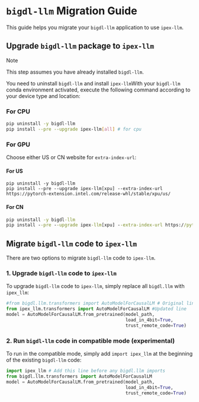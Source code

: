 # `bigdl-llm` Migration Guide

This guide helps you migrate your `bigdl-llm` application to use `ipex-llm`.

## Upgrade `bigdl-llm` package to `ipex-llm`

> [!NOTE]
> This step assumes you have already installed `bigdl-llm`.

You need to uninstall `bigdl-llm` and install `ipex-llm`With your `bigdl-llm` conda environment activated, execute the following command according to your device type and location:

### For CPU

```bash
pip uninstall -y bigdl-llm
pip install --pre --upgrade ipex-llm[all] # for cpu
```

### For GPU
Choose either US or CN website for `extra-index-url`:

#### For **US**

```CMD
pip uninstall -y bigdl-llm
pip install --pre --upgrade ipex-llm[xpu] --extra-index-url https://pytorch-extension.intel.com/release-whl/stable/xpu/us/
```

#### For **CN**

```cmd
pip uninstall -y bigdl-llm
pip install --pre --upgrade ipex-llm[xpu] --extra-index-url https://pytorch-extension.intel.com/release-whl/stable/xpu/cn/
```

## Migrate `bigdl-llm` code to `ipex-llm`
There are two options to migrate `bigdl-llm` code to `ipex-llm`.

### 1. Upgrade `bigdl-llm` code to `ipex-llm`
To upgrade `bigdl-llm` code to `ipex-llm`, simply replace all `bigdl.llm` with `ipex_llm`:

```python
#from bigdl.llm.transformers import AutoModelForCausalLM # Original line
from ipex_llm.transformers import AutoModelForCausalLM #Updated line
model = AutoModelForCausalLM.from_pretrained(model_path,
                                             load_in_4bit=True,
                                             trust_remote_code=True)
```

### 2. Run `bigdl-llm` code in compatible mode (experimental)
To run in the compatible mode, simply add `import ipex_llm` at the beginning of the existing `bigdl-llm` code:

```python
import ipex_llm # Add this line before any bigdl.llm imports
from bigdl.llm.transformers import AutoModelForCausalLM
model = AutoModelForCausalLM.from_pretrained(model_path,
                                             load_in_4bit=True,
                                             trust_remote_code=True)
```
